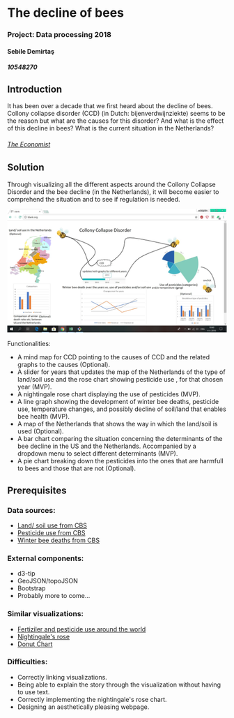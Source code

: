 # The decline of bees
### Project: Data processing 2018
#### Sebile Demirtaş
##### 10548270


## Introduction

It has been over a decade that we first heard about the decline of bees. Collony collapse disorder (CCD) (in Dutch: bijenverdwijnziekte)
seems to be the reason but what are the causes for this disorder? And what is the effect of this decline in bees?
What is the current situation in the Netherlands?

###### [The Economist](https://www.economist.com/the-economist-explains/2015/09/06/the-decline-of-bees)


## Solution
Through visualizing all the different aspects around the Collony Collapse Disorder and the bee decline
(in the Netherlands), it will become easier to comprehend the situation and to see if regulation is needed.  

<img src="https://github.com/sabbiD/DataProject/blob/master/doc/blankpage.jpg"/>

Functionalities:
- A mind map for CCD pointing to the causes of CCD and the related graphs to the causes (Optional).
- A slider for years that updates the map of the Netherlands of the type of land/soil use and the rose chart showing pesticide use 
  , for that chosen year (MVP). 
- A nightingale rose chart displaying the use of pesticides (MVP). 
- A line graph showing the development of winter bee deaths, pesticide use, temperature changes, and possibly decline of 
 soil/land that enables bee health (MVP).
- A map of the Netherlands that shows the way in which the land/soil is used (Optional).
- A bar chart comparing the situation concerning the determinants of the bee decline in the US and the 
  Netherlands. Accompanied by a dropdown menu to select different determinants (MVP). 
- A pie chart breaking down the pesticides into the ones that are harmfull to bees and those that are not (Optional).



## Prerequisites


  ### Data sources:
  - [Land/ soil use from CBS](http://statline.cbs.nl/Statweb/publication/?DM=SLNL&PA=80780NED&D1=0%2c2-7%2c13-18%2c24%2c50%2c90%2c116%2c156%2c159%2c226%2c321%2c327%2c332%2c364%2c383-384%2c388%2c400-403%2c406%2c409%2c418%2c427%2c444%2c459%2c504%2c512%2c519%2c526%2c538&D2=0&D3=0%2c5%2c10%2c15-16&HDR=G1%2cG2&STB=T&VW=T)
  - [Pesticide use from CBS](http://www.clo.nl/indicatoren/nl0015-afzet-gewasbeschermingsmiddelen-in-de-land--en-tuinbouw?i=11-61)
  - [Winter bee deaths from CBS](http://www.clo.nl/indicatoren/nl0572-oorzaken-bijensterfte)

  ### External components:
  - d3-tip
  - GeoJSON/topoJSON
  - Bootstrap
  - Probably more to come...

  ### Similar visualizations:
  - [Fertiziler and pesticide use around the world](https://ourworldindata.org/fertilizer-and-pesticides)
  - [Nightingale's rose](http://bl.ocks.org/kgryte/5926740)
  - [Donut Chart](https://datavizcatalogue.com/methods/donut_chart.html)
  

  ### Difficulties:
- Correctly linking visualizations.
- Being able to explain the story through the visualization without having to use text.
- Correctly implementing the nightingale's rose chart.
- Designing an aesthetically pleasing webpage.

